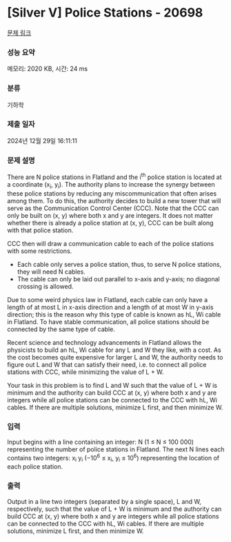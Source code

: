 # [Silver V] Police Stations - 20698 

[문제 링크](https://www.acmicpc.net/problem/20698) 

### 성능 요약

메모리: 2020 KB, 시간: 24 ms

### 분류

기하학

### 제출 일자

2024년 12월 29일 16:11:11

### 문제 설명

<p>There are N police stations in Flatland and the i<sup>th</sup> police station is located at a coordinate (x<sub>i</sub>, y<sub>i</sub>). The authority plans to increase the synergy between these police stations by reducing any miscommunication that often arises among them. To do this, the authority decides to build a new tower that will serve as the Communication Control Center (CCC). Note that the CCC can only be built on (x, y) where both x and y are integers. It does not matter whether there is already a police station at (x, y), CCC can be built along with that police station.</p>

<p>CCC then will draw a communication cable to each of the police stations with some restrictions.</p>

<ul>
	<li>Each cable only serves a police station, thus, to serve N police stations, they will need N cables.</li>
	<li>The cable can only be laid out parallel to x-axis and y-axis; no diagonal crossing is allowed.</li>
</ul>

<p>Due to some weird physics law in Flatland, each cable can only have a length of at most L in x-axis direction and a length of at most W in y-axis direction; this is the reason why this type of cable is known as hL, Wi cable in Flatland. To have stable communication, all police stations should be connected by the same type of cable.</p>

<p>Recent science and technology advancements in Flatland allows the physicists to build an hL, Wi cable for any L and W they like, with a cost. As the cost becomes quite expensive for larger L and W, the authority needs to figure out L and W that can satisfy their need, i.e. to connect all police stations with CCC, while minimizing the value of L + W.</p>

<p>Your task in this problem is to find L and W such that the value of L + W is minimum and the authority can build CCC at (x, y) where both x and y are integers while all police stations can be connected to the CCC with hL, Wi cables. If there are multiple solutions, minimize L first, and then minimize W.</p>

### 입력 

 <p>Input begins with a line containing an integer: N (1 ≤ N ≤ 100 000) representing the number of police stations in Flatland. The next N lines each contains two integers: x<sub>i</sub> y<sub>i</sub> (−10<sup>6</sup> ≤ x<sub>i</sub>, y<sub>i</sub> ≤ 10<sup>6</sup>) representing the location of each police station.</p>

### 출력 

 <p>Output in a line two integers (separated by a single space), L and W, respectively, such that the value of L + W is minimum and the authority can build CCC at (x, y) where both x and y are integers while all police stations can be connected to the CCC with hL, Wi cables. If there are multiple solutions, minimize L first, and then minimize W.</p>

